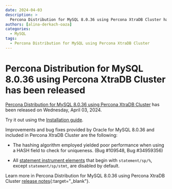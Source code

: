 ```yaml
---
date: 2024-04-03
description: >
  Percona Distribution for MySQL 8.0.36 using Percona XtraDB Cluster has been released on Wednesday, April 03, 2024.
authors: [alina-derkach-oaza]
categories:
  - MySQL
tags:
  - Percona Distribution for MySQL using Percona XtraDB Cluster
---
```


# Percona Distribution for MySQL 8.0.36 using Percona XtraDB Cluster has been released

<!-- more -->

[Percona Distribution for MySQL 8.0.36 using Percona XtraDB Cluster](https://docs.percona.com/percona-distribution-for-mysql/8.0/index.html) has been released on Wednesday, April 03, 2024.

Try it out using the [Installation guide](https://docs.percona.com/percona-distribution-for-mysql/8.0/installing.html).

Improvements and bug fixes provided by Oracle for MySQL 8.0.36 and included in Percona XtraDB Cluster are the following:

* The hashing algorithm employed yielded poor performance when using a HASH field to check for uniqueness. (Bug #109548, Bug #34959356)

* All [statement instrument elements](https://dev.mysql.com/doc/refman//8.0/en/performance-schema-instrument-naming.html#performance-schema-statement-instrument-elements) that begin with `statement/sp/%`, except `statement/sp/stmt`, are disabled by default.

Learn more in Percona Distribution for MySQL 8.0.36 using Percona XtraDB Cluster [release notes](https://docs.percona.com/percona-distribution-for-mysql/8.0/release-notes-pxc-v8.0.36.html){:target="_blank"}.

